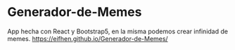# Generador-de-Memes
App hecha con React y Bootstrap5, en la misma podemos crear infinidad de memes.
https://eifhen.github.io/Generador-de-Memes/
